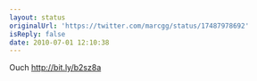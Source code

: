 ```yaml
---
layout: status
originalUrl: 'https://twitter.com/marcgg/status/17487978692'
isReply: false
date: 2010-07-01 12:10:38
---
```


Ouch http://bit.ly/b2sz8a
